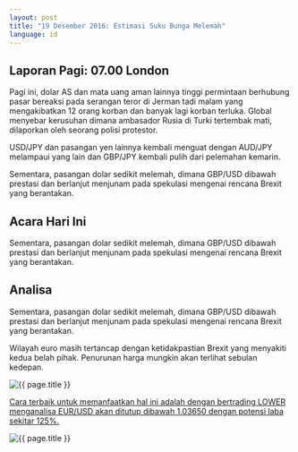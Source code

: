 ```yaml
---
layout: post
title: "19 Desember 2016: Estimasi Suku Bunga Melemah"
language: id
---
```

## Laporan Pagi: 07.00 London

Pagi ini, dolar AS dan mata uang aman lainnya tinggi permintaan berhubung pasar bereaksi pada serangan teror di Jerman tadi malam yang mengakibatkan 12 orang korban dan banyak lagi korban terluka. Global menyebar kerusuhan dimana ambasador Rusia di Turki tertembak mati, dilaporkan oleh seorang polisi protestor.

USD/JPY dan pasangan yen lainnya kembali menguat dengan AUD/JPY melampaui yang lain dan GBP/JPY kembali pulih dari pelemahan kemarin.

Sementara, pasangan dolar sedikit melemah, dimana GBP/USD dibawah prestasi dan berlanjut menjunam pada spekulasi mengenai rencana Brexit yang berantakan.

## Acara Hari Ini

Sementara, pasangan dolar sedikit melemah, dimana GBP/USD dibawah prestasi dan berlanjut menjunam pada spekulasi mengenai rencana Brexit yang berantakan.

## Analisa

Sementara, pasangan dolar sedikit melemah, dimana GBP/USD dibawah prestasi dan berlanjut menjunam pada spekulasi mengenai rencana Brexit yang berantakan.

Wilayah euro masih tertancap dengan ketidakpastian Brexit yang menyakiti kedua belah pihak. Penurunan harga mungkin akan terlihat sebulan kedepan.

<img class="post-image" src="{{ site.url }}/images/2016-12-20_07-21-49.jpg" alt="{{ page.title }}">

<a href="%LINK%%?currency=GBP&amp;market=forex&amp;underlying=frxEURUSD&amp;formname=higherlower&amp;duration_amount=23&amp;duration_units=d&amp;amount=10&amp;amount_type=payout&amp;expiry_type=duration&amp;barrier=1.03650" target="_blank">Cara terbaik untuk memanfaatkan hal ini adalah dengan bertrading LOWER menganalisa EUR/USD akan ditutup dibawah 1.03650 dengan potensi laba sekitar 125%. </a>

<img class="post-image" src="{{ site.url }}/images/Screen-Shot-2016-12-20-at-5.39.33-PM.png" alt="{{ page.title }}">